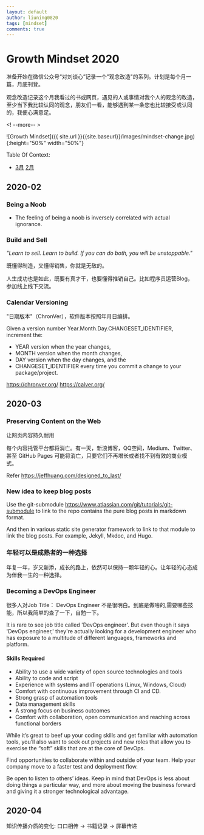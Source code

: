 ```yaml
---
layout: default
author: liuning0820
tags: [mindset]
comments: true
---
```


# Growth Mindset 2020

准备开始在微信公众号“对刘谈心”记录一个"观念改造"的系列。计划是每个月一篇，月底刊登。

观念改造记录这个月我看过的书或网页，遇见的人或事情对我个人的观念的改造，至少当下我比较认同的观念，朋友们一看，能够遇到某一条您也比较接受或认同的，我便心满意足。

<! --more-- >

![Growth Mindset]({{ site.url }}{{site.baseurl}}/images/mindset-change.jpg){:height="50%" width="50%"}

Table Of Context:

- [3月](#2020-03)   [2月](#2020-02)

## 2020-02

### Being a Noob

- The feeling of being a noob is inversely correlated with actual ignorance.

### Build and Sell

*"Learn to sell. Learn to build. If you can do both, you will be unstoppable."*

既懂得制造，又懂得销售，你就是无敌的。

人生成功也是如此，既要有真才干，也要懂得推销自己。比如程序员运营Blog，参加线上线下交流。

### Calendar Versioning

"日期版本"（ChronVer），软件版本按照年月日编排。

Given a version number Year.Month.Day.CHANGESET_IDENTIFIER, increment the:

- YEAR version when the year changes,
- MONTH version when the month changes,
- DAY version when the day changes, and the
- CHANGESET_IDENTIFIER every time you commit a change to your package/project.

<https://chronver.org/>
<https://calver.org/>


## 2020-03


### Preserving Content on the Web

让网页内容持久耐用

每个内容托管平台都将消亡。有一天，新浪博客，QQ空间，Medium、Twitter、甚至 GitHub Pages 可能将消亡，只要它们不再增长或者找不到有效的商业模式。

Refer <https://jeffhuang.com/designed_to_last/>

### New idea to keep blog posts

Use the git-submodule <https://www.atlassian.com/git/tutorials/git-submodule> to link to the repo contains the pure blog posts in markdown format.

And then in various static site generator framework to link to that module to link the blog posts. For example, Jekyll, Mkdoc, and Hugo.

### 年轻可以是成熟者的一种选择

年复一年，岁又新添，成长的路上，依然可以保持一颗年轻的心。让年轻的心态成为伴我一生的一种选择。

### Becoming a DevOps Engineer

很多人对Job Title： DevOps Engineer 不是很明白。到底是做啥的,需要哪些技能，所以我简单的查了一下，自勉一下。

It is rare to see job title called 'DevOps engineer'. But even though it says 'DevOps engineer,' they're actually looking for a development engineer who has exposure to a multitude of different languages, frameworks and platform. 

#### Skills Required

- Ability to use a wide variety of open source technologies and tools
- Ability to code and script
- Experience with systems and IT operations (Linux, Windows, Cloud)
- Comfort with continuous improvement through CI and CD.
- Strong grasp of automation tools
- Data management skills
- A strong focus on business outcomes
- Comfort with collaboration, open communication and reaching across functional borders

While it’s great to beef up your coding skills and get familiar with automation tools, you’ll also want to seek out projects and new roles that allow you to exercise the “soft” skills that are at the core of DevOps. 

Find opportunities to collaborate within and outside of your team. Help your company move to a faster test and deployment flow. 

Be open to listen to others’ ideas. Keep in mind that DevOps is less about doing things a particular way, and more about moving the business forward and giving it a stronger technological advantage.

## 2020-04

知识传播介质的变化: 口口相传 -> 书籍记录 -> 屏幕传递


